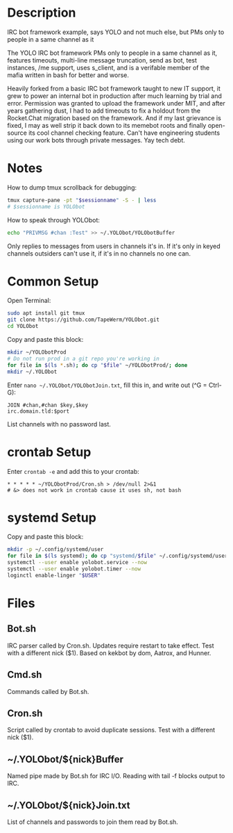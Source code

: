 # Description
IRC bot framework example, says YOLO and not much else, but PMs only to people in a same channel as it

The YOLO IRC bot framework PMs only to people in a same channel as it, features timeouts, multi-line message truncation, send as bot, test instances, /me support, uses s_client, and is a verifable member of the mafia written in bash for better and worse.

Heavily forked from a basic IRC bot framework taught to new IT support, it grew to power an internal bot in production after much learning by trial and error. Permission was granted to upload the framework under MIT, and after years gathering dust, I had to add timeouts to fix a holdout from the Rocket.Chat migration based on the framework. And if my last grievance is fixed, I may as well strip it back down to its memebot roots and finally open-source its cool channel checking feature. Can't have engineering students using our work bots through private messages. Yay tech debt.
# Notes
How to dump tmux scrollback for debugging:
```bash
tmux capture-pane -pt "$sessionname" -S - | less
# $sessionname is YOLObot
```
How to speak through YOLObot:
```bash
echo "PRIVMSG #chan :Test" >> ~/.YOLObot/YOLObotBuffer
```
Only replies to messages from users in channels it's in. If it's only in keyed channels outsiders can't use it, if it's in no channels no one can.
# Common Setup
Open Terminal:
```bash
sudo apt install git tmux
git clone https://github.com/TapeWerm/YOLObot.git
cd YOLObot
```
Copy and paste this block:
```bash
mkdir ~/YOLObotProd
# Do not run prod in a git repo you're working in
for file in $(ls *.sh); do cp "$file" ~/YOLObotProd/; done
mkdir ~/.YOLObot
```
Enter `nano ~/.YOLObot/YOLObotJoin.txt`, fill this in, and write out (^G = Ctrl-G):
```
JOIN #chan,#chan $key,$key
irc.domain.tld:$port
```
List channels with no password last.
# crontab Setup
Enter `crontab -e` and add this to your crontab:
```
* * * * * ~/YOLObotProd/Cron.sh > /dev/null 2>&1
# &> does not work in crontab cause it uses sh, not bash
```
# systemd Setup
Copy and paste this block:
```bash
mkdir -p ~/.config/systemd/user
for file in $(ls systemd); do cp "systemd/$file" ~/.config/systemd/user/; done
systemctl --user enable yolobot.service --now
systemctl --user enable yolobot.timer --now
loginctl enable-linger "$USER"
```
# Files
## Bot.sh
IRC parser called by Cron.sh. Updates require restart to take effect. Test with a different nick ($1). Based on kekbot by dom, Aatrox, and Hunner.
## Cmd.sh
Commands called by Bot.sh.
## Cron.sh
Script called by crontab to avoid duplicate sessions. Test with a different nick ($1).
## ~/.YOLObot/${nick}Buffer
Named pipe made by Bot.sh for IRC I/O. Reading with tail -f blocks output to IRC.
## ~/.YOLObot/${nick}Join.txt
List of channels and passwords to join them read by Bot.sh.
